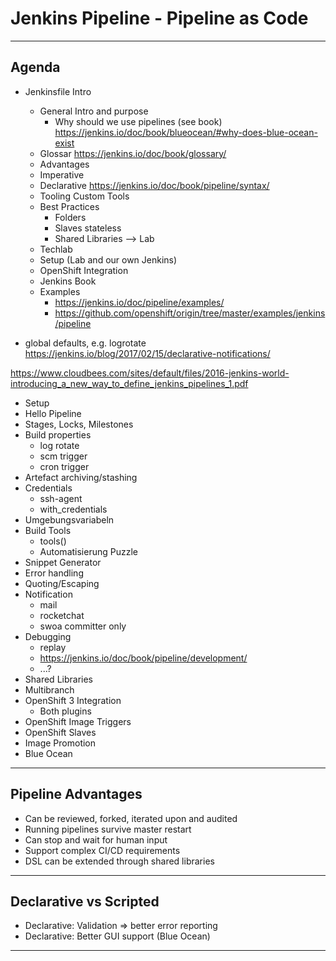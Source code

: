 <!--section -->
# Jenkins Pipeline - Pipeline as Code

<!-- .slide: class="master02" -->

---

## Agenda

* Jenkinsfile Intro
  * General Intro and purpose 
     * Why should we use pipelines (see book) https://jenkins.io/doc/book/blueocean/#why-does-blue-ocean-exist
  * Glossar https://jenkins.io/doc/book/glossary/
  * Advantages
  * Imperative
  * Declarative <https://jenkins.io/doc/book/pipeline/syntax/>
  * Tooling Custom Tools
  * Best Practices
    * Folders
    * Slaves stateless
    * Shared Libraries --> Lab
  * Techlab
  * Setup (Lab and our own Jenkins)
  * OpenShift Integration
  * Jenkins Book
  * Examples
    * <https://jenkins.io/doc/pipeline/examples/>
    * <https://github.com/openshift/origin/tree/master/examples/jenkins/pipeline>

* global defaults, e.g. logrotate
https://jenkins.io/blog/2017/02/15/declarative-notifications/

https://www.cloudbees.com/sites/default/files/2016-jenkins-world-introducing_a_new_way_to_define_jenkins_pipelines_1.pdf

* Setup
* Hello Pipeline
* Stages, Locks, Milestones
* Build properties
   * log rotate
   * scm trigger
   * cron trigger
* Artefact archiving/stashing
* Credentials
  * ssh-agent
  * with_credentials
* Umgebungsvariabeln
* Build Tools
  * tools()
  * Automatisierung Puzzle
* Snippet Generator
* Error handling
* Quoting/Escaping
* Notification
  * mail
  * rocketchat
  * swoa committer only
* Debugging
   * replay
   * https://jenkins.io/doc/book/pipeline/development/
   * ...?
* Shared Libraries
* Multibranch
* OpenShift 3 Integration
  * Both plugins
* OpenShift Image Triggers
* OpenShift Slaves
* Image Promotion
* Blue Ocean


---

## Pipeline Advantages

* Can be reviewed, forked, iterated upon and audited
* Running pipelines survive master restart
* Can stop and wait for human input
* Support complex CI/CD requirements
* DSL can be extended through shared libraries

----

## Declarative vs Scripted

* Declarative: Validation => better error reporting
* Declarative: Better GUI support (Blue Ocean)

----
